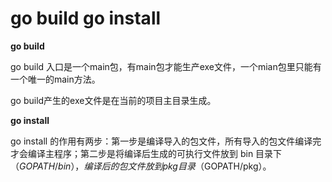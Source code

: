 # go build go install

**go build**

go build 入口是一个main包，有main包才能生产exe文件，一个mian包里只能有一个唯一的main方法。

go build产生的exe文件是在当前的项目主目录生成。



**go install**

go install 的作用有两步：第一步是编译导入的包文件，所有导入的包文件编译完才会编译主程序；第二步是将编译后生成的可执行文件放到 bin 目录下（$GOPATH/bin），编译后的包文件放到 pkg 目录（$GOPATH/pkg）。

